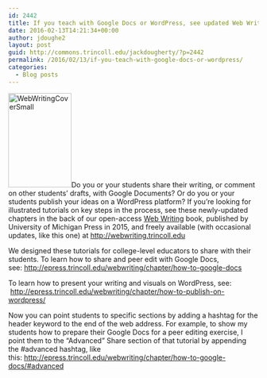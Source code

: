 ```yaml
---
id: 2442
title: If you teach with Google Docs or WordPress, see updated Web Writing tutorials
date: 2016-02-13T14:21:34+00:00
author: jdoughe2
layout: post
guid: http://commons.trincoll.edu/jackdougherty/?p=2442
permalink: /2016/02/13/if-you-teach-with-google-docs-or-wordpress/
categories:
  - Blog posts
---
```

<p class="p1">
  <span class="s1"><a href="http://localhost/wordpress/wp-content/uploads/2015/04/WebWritingCoverSmall.jpg" rel="attachment wp-att-2002"><img class="alignright size-full wp-image-2002" src="http://localhost/wordpress/wp-content/uploads/2015/04/WebWritingCoverSmall.jpg" alt="WebWritingCoverSmall" width="127" height="190" /></a>Do you or your students share their writing, or comment on other students&#8217; drafts, with Google Documents? Or do you or your students publish your ideas on a WordPress platform? If you&#8217;re looking for illustrated tutorials on key steps in the process, see these newly-updated chapters in the back of our open-access <a href="http://webwriting.trincoll.edu">Web Writing</a> book, published by University of Michigan Press in 2015, and freely available (with occasional updates, like this one) at <a href="http://webwriting.trincoll.edu">http://webwriting.trincoll.edu</a></span>
</p>

<p class="p3">
  We designed these tutorials for college-level educators to share with their students. To learn how to share and peer edit with Google Docs, see: <span class="s2"><a href="http://epress.trincoll.edu/webwriting/chapter/how-to-google-docs">http://epress.trincoll.edu/webwriting/chapter/how-to-google-docs</a></span>
</p>

<p class="p1">
  To learn how to present your writing and visuals on WordPress, see:  <span class="s2"><a href="http://epress.trincoll.edu/webwriting/chapter/how-to-publish-on-wordpress/">http://epress.trincoll.edu/webwriting/chapter/how-to-publish-on-wordpress/</a></span>
</p>

<p class="p1">
  <span class="s1">Now you can point students to specific sections by adding a hashtag for the header keyword to the end of the web address. For example, to show my students how to prepare their Google Docs for a peer editing exercise, I point them to the &#8220;Advanced&#8221; Share section of that tutorial by appending the #advanced hashtag, like this: </span><span class="s2"><a href="http://epress.trincoll.edu/webwriting/chapter/how-to-google-docs/#advanced">http://epress.trincoll.edu/webwriting/chapter/how-to-google-docs/#advanced</a></span>
</p>